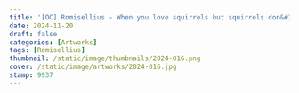 ```yaml
---
title: '[OC] Romisellius - When you love squirrels but squirrels don&#39;t love you'
date: 2024-11-20
draft: false
categories: [Artworks]
tags: [Romisellius]
thumbnail: /static/image/thumbnails/2024-016.png
cover: /static/image/artworks/2024-016.jpg
stamp: 9937
---
```


